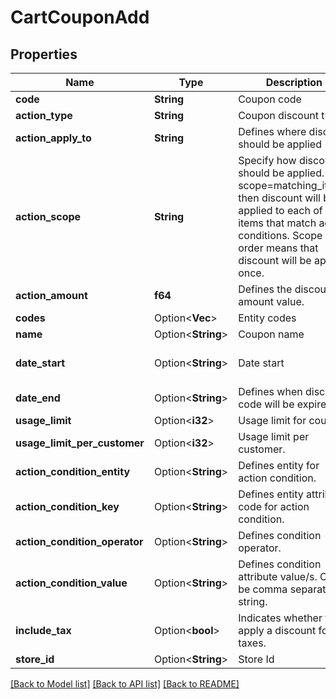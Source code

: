 # CartCouponAdd

## Properties

Name | Type | Description | Notes
------------ | ------------- | ------------- | -------------
**code** | **String** | Coupon code | 
**action_type** | **String** | Coupon discount type | 
**action_apply_to** | **String** | Defines where discount should be applied | 
**action_scope** | **String** | Specify how discount should be applied. If scope=matching_items, then discount will be applied to each of the items that match action conditions. Scope order means that discount will be applied once. | 
**action_amount** | **f64** | Defines the discount amount value. | 
**codes** | Option<**Vec<String>**> | Entity codes | [optional]
**name** | Option<**String**> | Coupon name | [optional]
**date_start** | Option<**String**> | Date start | [optional][default to now]
**date_end** | Option<**String**> | Defines when discount code will be expired. | [optional]
**usage_limit** | Option<**i32**> | Usage limit for coupon. | [optional]
**usage_limit_per_customer** | Option<**i32**> | Usage limit per customer. | [optional]
**action_condition_entity** | Option<**String**> | Defines entity for action condition. | [optional]
**action_condition_key** | Option<**String**> | Defines entity attribute code for action condition. | [optional]
**action_condition_operator** | Option<**String**> | Defines condition operator. | [optional]
**action_condition_value** | Option<**String**> | Defines condition attribute value/s. Can be comma separated string. | [optional]
**include_tax** | Option<**bool**> | Indicates whether to apply a discount for taxes. | [optional][default to false]
**store_id** | Option<**String**> | Store Id | [optional]

[[Back to Model list]](../README.md#documentation-for-models) [[Back to API list]](../README.md#documentation-for-api-endpoints) [[Back to README]](../README.md)


